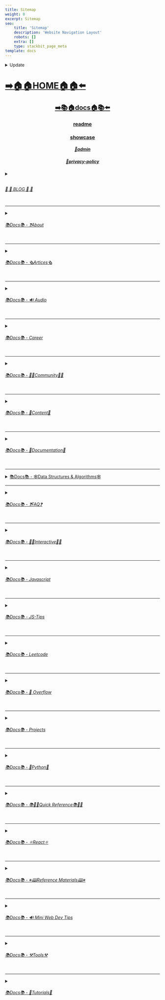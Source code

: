 ```yaml
---
title: Sitemap
weight: 0
excerpt: Sitemap
seo:
    title: 'Sitemap'
    description: 'Website Navigation Layout'
    robots: []
    extra: []
    type: stackbit_page_meta
template: docs
---
```



<details>

<summary>  Update </summary>
 


- [Home](https://overwritebgoonzblog.netlify.app/)

---


- [admin](https://overwritebgoonzblog.netlify.app/admin)

---


- [blog](https://overwritebgoonzblog.netlify.app/blog)

---


- [blog/300-react-questions](https://overwritebgoonzblog.netlify.app/blog/300-react-questions)
- [blog/awesome-graphql](https://overwritebgoonzblog.netlify.app/blog/awesome-graphql)
- [blog/big-o-complexity](https://overwritebgoonzblog.netlify.app/blog/big-o-complexity)
- [blog/blog-archive](https://overwritebgoonzblog.netlify.app/blog/blog-archive)
- [blog/data-structures](https://overwritebgoonzblog.netlify.app/blog/data-structures)
- [blog/expressjs-apis](https://overwritebgoonzblog.netlify.app/blog/expressjs-apis)
- [blog/flow-control-in-python](https://overwritebgoonzblog.netlify.app/blog/flow-control-in-python)
- [blog/functions-in-python](https://overwritebgoonzblog.netlify.app/blog/functions-in-python)
- [blog/git-gateway](https://overwritebgoonzblog.netlify.app/blog/git-gateway)
- [blog/hoisting](https://overwritebgoonzblog.netlify.app/blog/hoisting)
- [blog/interview-questions-js-p2](https://overwritebgoonzblog.netlify.app/blog/interview-questions-js-p2)
- [blog/interview-questions-js-p3](https://overwritebgoonzblog.netlify.app/blog/interview-questions-js-p3)
- [blog/interview-questions-js](https://overwritebgoonzblog.netlify.app/blog/interview-questions-js)
- [blog/netlify-cms](https://overwritebgoonzblog.netlify.app/blog/netlify-cms)
- [blog/platform-docs](https://overwritebgoonzblog.netlify.app/blog/platform-docs)
- [blog/python-for-js-dev](https://overwritebgoonzblog.netlify.app/blog/python-for-js-dev)
- [blog/python-resources](https://overwritebgoonzblog.netlify.app/blog/python-resources)
- [blog/web-dev-trends](https://overwritebgoonzblog.netlify.app/blog/web-dev-trends)
- [blog/web-scraping](https://overwritebgoonzblog.netlify.app/blog/web-scraping)

---



- [docs](https://overwritebgoonzblog.netlify.app/docs)

---


- [docs/about](https://overwritebgoonzblog.netlify.app/docs/about)
- [docs/about/eng-portfolio](https://overwritebgoonzblog.netlify.app/docs/about/eng-portfolio)
- [docs/about/intrests](https://overwritebgoonzblog.netlify.app/docs/about/intrests)
- [docs/about/job-search](https://overwritebgoonzblog.netlify.app/docs/about/job-search)
- [docs/about/README](https://overwritebgoonzblog.netlify.app/docs/about/README)
- [docs/about/resume](https://overwritebgoonzblog.netlify.app/docs/about/resume)

---



- [docs/articles](https://overwritebgoonzblog.netlify.app/docs/articles)
- [docs/articles/basic-web-dev](https://overwritebgoonzblog.netlify.app/docs/articles/basic-web-dev)
- [docs/articles/buffers](https://overwritebgoonzblog.netlify.app/docs/articles/buffers)
- [docs/articles/common-modules](https://overwritebgoonzblog.netlify.app/docs/articles/common-modules)
- [docs/articles/dev-dep](https://overwritebgoonzblog.netlify.app/docs/articles/dev-dep)
- [docs/articles/event-loop](https://overwritebgoonzblog.netlify.app/docs/articles/event-loop)
- [docs/articles/fs-module](https://overwritebgoonzblog.netlify.app/docs/articles/fs-module)
- [docs/articles/how-search-engines-work](https://overwritebgoonzblog.netlify.app/docs/articles/how-search-engines-work)
- [docs/articles/how-the-web-works](https://overwritebgoonzblog.netlify.app/docs/articles/how-the-web-works)
- [docs/articles/intro](https://overwritebgoonzblog.netlify.app/docs/articles/intro)
- [docs/articles/jamstack](https://overwritebgoonzblog.netlify.app/docs/articles/jamstack)
- [docs/articles/nextjs](https://overwritebgoonzblog.netlify.app/docs/articles/nextjs)
- [docs/articles/node-api-express](https://overwritebgoonzblog.netlify.app/docs/articles/node-api-express)
- [docs/articles/npm](https://overwritebgoonzblog.netlify.app/docs/articles/npm)
- [docs/articles/os-module](https://overwritebgoonzblog.netlify.app/docs/articles/os-module)
- [docs/articles/reading-files](https://overwritebgoonzblog.netlify.app/docs/articles/reading-files)
- [docs/articles/semantic-html](https://overwritebgoonzblog.netlify.app/docs/articles/semantic-html)
- [docs/articles/semantic](https://overwritebgoonzblog.netlify.app/docs/articles/semantic)
- [docs/articles/url](https://overwritebgoonzblog.netlify.app/docs/articles/url)
- [docs/articles/web-standards-checklist](https://overwritebgoonzblog.netlify.app/docs/articles/web-standards-checklist)
- [docs/articles/webdev-tools](https://overwritebgoonzblog.netlify.app/docs/articles/webdev-tools)
- [docs/articles/writing-files](https://overwritebgoonzblog.netlify.app/docs/articles/writing-files)

---



- [docs/audio](https://overwritebgoonzblog.netlify.app/docs/audio)
- [docs/audio/dfft](https://overwritebgoonzblog.netlify.app/docs/audio/dfft)
- [docs/audio/discrete-fft](https://overwritebgoonzblog.netlify.app/docs/audio/discrete-fft)
- [docs/audio/dtw-python-explained](https://overwritebgoonzblog.netlify.app/docs/audio/dtw-python-explained)
- [docs/audio/dynamic-time-warping](https://overwritebgoonzblog.netlify.app/docs/audio/dynamic-time-warping)
- [docs/audio/web-audio-api](https://overwritebgoonzblog.netlify.app/docs/audio/web-audio-api)

---



- [docs/career](https://overwritebgoonzblog.netlify.app/docs/career)
- [docs/career/job-boards](https://overwritebgoonzblog.netlify.app/docs/career/job-boards)
- [docs/career/list-of-projects](https://overwritebgoonzblog.netlify.app/docs/career/list-of-projects)
- [docs/career/my-websites](https://overwritebgoonzblog.netlify.app/docs/career/my-websites)

---



- [docs/community](https://overwritebgoonzblog.netlify.app/docs/community)
- [docs/community/an-open-letter-2-future-developers](https://overwritebgoonzblog.netlify.app/docs/community/an-open-letter-2-future-developers)
- [docs/community/bookmarks](https://overwritebgoonzblog.netlify.app/docs/community/bookmarks)
- [docs/community/video-chat](https://overwritebgoonzblog.netlify.app/docs/community/video-chat)

---



- [docs/content](https://overwritebgoonzblog.netlify.app/docs/content)
- [docs/content/algo](https://overwritebgoonzblog.netlify.app/docs/content/algo)
- [docs/content/archive](https://overwritebgoonzblog.netlify.app/docs/content/archive)
- [docs/content/gatsby-Queries-Mutations](https://overwritebgoonzblog.netlify.app/docs/content/gatsby-Queries-Mutations)
- [docs/content/gists](https://overwritebgoonzblog.netlify.app/docs/content/gists)
- [docs/content/history-api](https://overwritebgoonzblog.netlify.app/docs/content/history-api)
- [docs/content/main-projects](https://overwritebgoonzblog.netlify.app/docs/content/main-projects)
- [docs/content/trouble-shooting](https://overwritebgoonzblog.netlify.app/docs/content/trouble-shooting)

---



- [docs/docs](https://overwritebgoonzblog.netlify.app/docs/docs)
- [docs/docs/appendix](https://overwritebgoonzblog.netlify.app/docs/docs/appendix)
- [docs/docs/bash](https://overwritebgoonzblog.netlify.app/docs/docs/bash)
- [docs/docs/css](https://overwritebgoonzblog.netlify.app/docs/docs/css)
- [docs/docs/es-6-features](https://overwritebgoonzblog.netlify.app/docs/docs/es-6-features)
- [docs/docs/git-reference](https://overwritebgoonzblog.netlify.app/docs/docs/git-reference)
- [docs/docs/git-repos](https://overwritebgoonzblog.netlify.app/docs/docs/git-repos)
- [docs/docs/glossary](https://overwritebgoonzblog.netlify.app/docs/docs/glossary)
- [docs/docs/html-tags](https://overwritebgoonzblog.netlify.app/docs/docs/html-tags)
- [docs/docs/markdown](https://overwritebgoonzblog.netlify.app/docs/docs/markdown)
- [docs/docs/no-whiteboarding](https://overwritebgoonzblog.netlify.app/docs/docs/no-whiteboarding)
- [docs/docs/node-docs-complete](https://overwritebgoonzblog.netlify.app/docs/docs/node-docs-complete)
- [docs/docs/regex-in-js](https://overwritebgoonzblog.netlify.app/docs/docs/regex-in-js)
- [docs/docs/sitemap](https://overwritebgoonzblog.netlify.app/docs/docs/sitemap)

---



- [docs/ds-algo](https://overwritebgoonzblog.netlify.app/docs/ds-algo)
- [docs/ds-algo/big-o](https://overwritebgoonzblog.netlify.app/docs/ds-algo/big-o)
- [docs/ds-algo/data-structures-docs](https://overwritebgoonzblog.netlify.app/docs/ds-algo/data-structures-docs)
- [docs/ds-algo/ds-algo-interview](https://overwritebgoonzblog.netlify.app/docs/ds-algo/ds-algo-interview)
- [docs/ds-algo/ds-overview](https://overwritebgoonzblog.netlify.app/docs/ds-algo/ds-overview)
- [docs/ds-algo/free-code-camp](https://overwritebgoonzblog.netlify.app/docs/ds-algo/free-code-camp)
- [docs/ds-algo/graph](https://overwritebgoonzblog.netlify.app/docs/ds-algo/graph)
- [docs/ds-algo/heaps](https://overwritebgoonzblog.netlify.app/docs/ds-algo/heaps)
- [docs/ds-algo/tree](https://overwritebgoonzblog.netlify.app/docs/ds-algo/tree)

---



- [docs/faq](https://overwritebgoonzblog.netlify.app/docs/faq)
- [docs/faq/contact](https://overwritebgoonzblog.netlify.app/docs/faq/contact)
- [docs/faq/plug-ins](https://overwritebgoonzblog.netlify.app/docs/faq/plug-ins)

---



- [docs/interact](https://overwritebgoonzblog.netlify.app/docs/interact)
- [docs/interact/callstack-visual](https://overwritebgoonzblog.netlify.app/docs/interact/callstack-visual)
- [docs/interact/clock](https://overwritebgoonzblog.netlify.app/docs/interact/clock)
- [docs/interact/jupyter-notebooks](https://overwritebgoonzblog.netlify.app/docs/interact/jupyter-notebooks)
- [docs/interact/other-sites](https://overwritebgoonzblog.netlify.app/docs/interact/other-sites)
- [docs/interact/react-testing-library](https://overwritebgoonzblog.netlify.app/docs/interact/react-testing-library)
- [docs/interact/video-chat](https://overwritebgoonzblog.netlify.app/docs/interact/video-chat)

---



- [docs/interview](https://overwritebgoonzblog.netlify.app/docs/interview)
- [docs/interview/dev-interview](https://overwritebgoonzblog.netlify.app/docs/interview/dev-interview)
- [docs/interview/dos-and-donts](https://overwritebgoonzblog.netlify.app/docs/interview/dos-and-donts)
- [docs/interview/interview-questions](https://overwritebgoonzblog.netlify.app/docs/interview/interview-questions)
- [docs/interview/job-search-nav](https://overwritebgoonzblog.netlify.app/docs/interview/job-search-nav)
- [docs/interview/previous-concepts](https://overwritebgoonzblog.netlify.app/docs/interview/previous-concepts)
- [docs/interview/review-concepts](https://overwritebgoonzblog.netlify.app/docs/interview/review-concepts)
- [docs/interview/web-interview](https://overwritebgoonzblog.netlify.app/docs/interview/web-interview)
- [docs/interview/web-interview2](https://overwritebgoonzblog.netlify.app/docs/interview/web-interview2)
- [docs/interview/web-interview3](https://overwritebgoonzblog.netlify.app/docs/interview/web-interview3)
- [docs/interview/web-interview4](https://overwritebgoonzblog.netlify.app/docs/interview/web-interview4)

---



- [docs/javascript](https://overwritebgoonzblog.netlify.app/docs/javascript)
- [docs/javascript/arrow-functions](https://overwritebgoonzblog.netlify.app/docs/javascript/arrow-functions)
- [docs/javascript/asyncjs](https://overwritebgoonzblog.netlify.app/docs/javascript/asyncjs)
- [docs/javascript/await-keyword](https://overwritebgoonzblog.netlify.app/docs/javascript/await-keyword)
- [docs/javascript/bigo](https://overwritebgoonzblog.netlify.app/docs/javascript/bigo)
- [docs/javascript/clean-code](https://overwritebgoonzblog.netlify.app/docs/javascript/clean-code)
- [docs/javascript/constructor-functions](https://overwritebgoonzblog.netlify.app/docs/javascript/constructor-functions)
- [docs/javascript/cs-basics-in-js](https://overwritebgoonzblog.netlify.app/docs/javascript/cs-basics-in-js)
- [docs/javascript/for-loops](https://overwritebgoonzblog.netlify.app/docs/javascript/for-loops)
- [docs/javascript/js-expressions](https://overwritebgoonzblog.netlify.app/docs/javascript/js-expressions)
- [docs/javascript/js-objects](https://overwritebgoonzblog.netlify.app/docs/javascript/js-objects)
- [docs/javascript/part2-pojo](https://overwritebgoonzblog.netlify.app/docs/javascript/part2-pojo)
- [docs/javascript/promises](https://overwritebgoonzblog.netlify.app/docs/javascript/promises)
- [docs/javascript/review](https://overwritebgoonzblog.netlify.app/docs/javascript/review)
- [docs/javascript/this-is-about-this](https://overwritebgoonzblog.netlify.app/docs/javascript/this-is-about-this)
- [docs/javascript/variables](https://overwritebgoonzblog.netlify.app/docs/javascript/variables)

---



- [docs/js-tips](https://overwritebgoonzblog.netlify.app/docs/js-tips)
- [docs/js-tips/abs](https://overwritebgoonzblog.netlify.app/docs/js-tips/abs)
- [docs/js-tips/acos](https://overwritebgoonzblog.netlify.app/docs/js-tips/acos)
- [docs/js-tips/acosh](https://overwritebgoonzblog.netlify.app/docs/js-tips/acosh)
- [docs/js-tips/addition](https://overwritebgoonzblog.netlify.app/docs/js-tips/addition)
- [docs/js-tips/all](https://overwritebgoonzblog.netlify.app/docs/js-tips/all)
- [docs/js-tips/allsettled](https://overwritebgoonzblog.netlify.app/docs/js-tips/allsettled)
- [docs/js-tips/any](https://overwritebgoonzblog.netlify.app/docs/js-tips/any)
- [docs/js-tips/array-methods](https://overwritebgoonzblog.netlify.app/docs/js-tips/array-methods)
- [docs/js-tips/array](https://overwritebgoonzblog.netlify.app/docs/js-tips/array)
- [docs/js-tips/arrow_functions](https://overwritebgoonzblog.netlify.app/docs/js-tips/arrow_functions)
- [docs/js-tips/async_function](https://overwritebgoonzblog.netlify.app/docs/js-tips/async_function)
- [docs/js-tips/bad_radix](https://overwritebgoonzblog.netlify.app/docs/js-tips/bad_radix)
- [docs/js-tips/bind](https://overwritebgoonzblog.netlify.app/docs/js-tips/bind)
- [docs/js-tips/classes](https://overwritebgoonzblog.netlify.app/docs/js-tips/classes)
- [docs/js-tips/concat](https://overwritebgoonzblog.netlify.app/docs/js-tips/concat)
- [docs/js-tips/conditional_operator](https://overwritebgoonzblog.netlify.app/docs/js-tips/conditional_operator)
- [docs/js-tips/const](https://overwritebgoonzblog.netlify.app/docs/js-tips/const)
- [docs/js-tips/create](https://overwritebgoonzblog.netlify.app/docs/js-tips/create)
- [docs/js-tips/date](https://overwritebgoonzblog.netlify.app/docs/js-tips/date)
- [docs/js-tips/eval](https://overwritebgoonzblog.netlify.app/docs/js-tips/eval)
- [docs/js-tips/every](https://overwritebgoonzblog.netlify.app/docs/js-tips/every)
- [docs/js-tips/filter](https://overwritebgoonzblog.netlify.app/docs/js-tips/filter)
- [docs/js-tips/for...of](https://overwritebgoonzblog.netlify.app/docs/js-tips/for...of)
- [docs/js-tips/foreach](https://overwritebgoonzblog.netlify.app/docs/js-tips/foreach)
- [docs/js-tips/functions](https://overwritebgoonzblog.netlify.app/docs/js-tips/functions)
- [docs/js-tips/import](https://overwritebgoonzblog.netlify.app/docs/js-tips/import)
- [docs/js-tips/insert-into-array](https://overwritebgoonzblog.netlify.app/docs/js-tips/insert-into-array)
- [docs/js-tips/map](https://overwritebgoonzblog.netlify.app/docs/js-tips/map)
- [docs/js-tips/object](https://overwritebgoonzblog.netlify.app/docs/js-tips/object)
- [docs/js-tips/reduce](https://overwritebgoonzblog.netlify.app/docs/js-tips/reduce)
- [docs/js-tips/regexp](https://overwritebgoonzblog.netlify.app/docs/js-tips/regexp)
- [docs/js-tips/sort](https://overwritebgoonzblog.netlify.app/docs/js-tips/sort)
- [docs/js-tips/sorting-strings](https://overwritebgoonzblog.netlify.app/docs/js-tips/sorting-strings)
- [docs/js-tips/string](https://overwritebgoonzblog.netlify.app/docs/js-tips/string)
- [docs/js-tips/this](https://overwritebgoonzblog.netlify.app/docs/js-tips/this)
- [docs/js-tips/var](https://overwritebgoonzblog.netlify.app/docs/js-tips/var)

---



- [docs/leetcode](https://overwritebgoonzblog.netlify.app/docs/leetcode)
- [docs/leetcode/ContaineWitMosWater](https://overwritebgoonzblog.netlify.app/docs/leetcode/ContaineWitMosWater)
- [docs/leetcode/DividTwIntegers](https://overwritebgoonzblog.netlify.app/docs/leetcode/DividTwIntegers)
- [docs/leetcode/GeneratParentheses](https://overwritebgoonzblog.netlify.app/docs/leetcode/GeneratParentheses)
- [docs/leetcode/LetteCombinationoPhonNumber](https://overwritebgoonzblog.netlify.app/docs/leetcode/LetteCombinationoPhonNumber)
- [docs/leetcode/LongesCommoPrefix](https://overwritebgoonzblog.netlify.app/docs/leetcode/LongesCommoPrefix)
- [docs/leetcode/MediaoTwSorteArrays](https://overwritebgoonzblog.netlify.app/docs/leetcode/MediaoTwSorteArrays)
- [docs/leetcode/NexPermutation](https://overwritebgoonzblog.netlify.app/docs/leetcode/NexPermutation)
- [docs/leetcode/PalindromNumber](https://overwritebgoonzblog.netlify.app/docs/leetcode/PalindromNumber)
- [docs/leetcode/RegulaExpressioMatching](https://overwritebgoonzblog.netlify.app/docs/leetcode/RegulaExpressioMatching)
- [docs/leetcode/RemovDuplicatefroSorteArray](https://overwritebgoonzblog.netlify.app/docs/leetcode/RemovDuplicatefroSorteArray)
- [docs/leetcode/RemovNtNodFroEnoList](https://overwritebgoonzblog.netlify.app/docs/leetcode/RemovNtNodFroEnoList)
- [docs/leetcode/RomatInteger](https://overwritebgoonzblog.netlify.app/docs/leetcode/RomatInteger)
- [docs/leetcode/SearciRotateSorteArray](https://overwritebgoonzblog.netlify.app/docs/leetcode/SearciRotateSorteArray)
- [docs/leetcode/StrintIntege(atoi)](https://overwritebgoonzblog.netlify.app/docs/leetcode/StrintIntege(atoi))
- [docs/leetcode/ValiParentheses](https://overwritebgoonzblog.netlify.app/docs/leetcode/ValiParentheses)
- [docs/leetcode/ZigZaConversion](https://overwritebgoonzblog.netlify.app/docs/leetcode/ZigZaConversion)

---



- [docs/overflow](https://overwritebgoonzblog.netlify.app/docs/overflow)
- [docs/overflow/html-spec](https://overwritebgoonzblog.netlify.app/docs/overflow/html-spec)
- [docs/overflow/http](https://overwritebgoonzblog.netlify.app/docs/overflow/http)
- [docs/overflow/install](https://overwritebgoonzblog.netlify.app/docs/overflow/install)
- [docs/overflow/modules](https://overwritebgoonzblog.netlify.app/docs/overflow/modules)
- [docs/overflow/node-cli-args](https://overwritebgoonzblog.netlify.app/docs/overflow/node-cli-args)
- [docs/overflow/node-js-language](https://overwritebgoonzblog.netlify.app/docs/overflow/node-js-language)
- [docs/overflow/node-package-manager](https://overwritebgoonzblog.netlify.app/docs/overflow/node-package-manager)
- [docs/overflow/node-repl](https://overwritebgoonzblog.netlify.app/docs/overflow/node-repl)
- [docs/overflow/node-run-cli](https://overwritebgoonzblog.netlify.app/docs/overflow/node-run-cli)
- [docs/overflow/nodejs](https://overwritebgoonzblog.netlify.app/docs/overflow/nodejs)
- [docs/overflow/nodevsbrowser](https://overwritebgoonzblog.netlify.app/docs/overflow/nodevsbrowser)
- [docs/overflow/understanding-firebase](https://overwritebgoonzblog.netlify.app/docs/overflow/understanding-firebase)
- [docs/overflow/v8](https://overwritebgoonzblog.netlify.app/docs/overflow/v8)

---



- [docs/privacy-policy](https://overwritebgoonzblog.netlify.app/docs/privacy-policy)

---



- [docs/projects](https://overwritebgoonzblog.netlify.app/docs/projects)
- [docs/projects/embeded-websites](https://overwritebgoonzblog.netlify.app/docs/projects/embeded-websites)
- [docs/projects/mini-projects](https://overwritebgoonzblog.netlify.app/docs/projects/mini-projects)
- [docs/projects/mini-projects2](https://overwritebgoonzblog.netlify.app/docs/projects/mini-projects2)

---



- [docs/python](https://overwritebgoonzblog.netlify.app/docs/python)
- [docs/python/at-length](https://overwritebgoonzblog.netlify.app/docs/python/at-length)
- [docs/python/cheat-sheet](https://overwritebgoonzblog.netlify.app/docs/python/cheat-sheet)
- [docs/python/comprehensive-guide](https://overwritebgoonzblog.netlify.app/docs/python/comprehensive-guide)
- [docs/python/examples](https://overwritebgoonzblog.netlify.app/docs/python/examples)
- [docs/python/flow-control](https://overwritebgoonzblog.netlify.app/docs/python/flow-control)
- [docs/python/functions](https://overwritebgoonzblog.netlify.app/docs/python/functions)
- [docs/python/google-sheets-api](https://overwritebgoonzblog.netlify.app/docs/python/google-sheets-api)
- [docs/python/intro-for-js-devs](https://overwritebgoonzblog.netlify.app/docs/python/intro-for-js-devs)
- [docs/python/python-ds](https://overwritebgoonzblog.netlify.app/docs/python/python-ds)
- [docs/python/python-quiz](https://overwritebgoonzblog.netlify.app/docs/python/python-quiz)
- [docs/python/snippets](https://overwritebgoonzblog.netlify.app/docs/python/snippets)

---



- [docs/quick-ref](https://overwritebgoonzblog.netlify.app/docs/quick-ref)
- [docs/quick-ref/all-emojis](https://overwritebgoonzblog.netlify.app/docs/quick-ref/all-emojis)
- [docs/quick-ref/create-react-app](https://overwritebgoonzblog.netlify.app/docs/quick-ref/create-react-app)
- [docs/quick-ref/Emmet](https://overwritebgoonzblog.netlify.app/docs/quick-ref/Emmet)
- [docs/quick-ref/fetch](https://overwritebgoonzblog.netlify.app/docs/quick-ref/fetch)
- [docs/quick-ref/git-bash](https://overwritebgoonzblog.netlify.app/docs/quick-ref/git-bash)
- [docs/quick-ref/git-tricks](https://overwritebgoonzblog.netlify.app/docs/quick-ref/git-tricks)
- [docs/quick-ref/google-firebase](https://overwritebgoonzblog.netlify.app/docs/quick-ref/google-firebase)
- [docs/quick-ref/heroku-error-codes](https://overwritebgoonzblog.netlify.app/docs/quick-ref/heroku-error-codes)
- [docs/quick-ref/installation](https://overwritebgoonzblog.netlify.app/docs/quick-ref/installation)
- [docs/quick-ref/markdown-dropdowns](https://overwritebgoonzblog.netlify.app/docs/quick-ref/markdown-dropdowns)
- [docs/quick-ref/minifiction](https://overwritebgoonzblog.netlify.app/docs/quick-ref/minifiction)
- [docs/quick-ref/new-repo-instructions](https://overwritebgoonzblog.netlify.app/docs/quick-ref/new-repo-instructions)
- [docs/quick-ref/pull-request-rubric](https://overwritebgoonzblog.netlify.app/docs/quick-ref/pull-request-rubric)
- [docs/quick-ref/quick-links](https://overwritebgoonzblog.netlify.app/docs/quick-ref/quick-links)
- [docs/quick-ref/topRepos](https://overwritebgoonzblog.netlify.app/docs/quick-ref/topRepos)
- [docs/quick-ref/understanding-path](https://overwritebgoonzblog.netlify.app/docs/quick-ref/understanding-path)
- [docs/quick-ref/vscode-themes](https://overwritebgoonzblog.netlify.app/docs/quick-ref/vscode-themes)

---



- [docs/react](https://overwritebgoonzblog.netlify.app/docs/react)
- [docs/react/accessibility](https://overwritebgoonzblog.netlify.app/docs/react/accessibility)
- [docs/react/ajax-n-apis](https://overwritebgoonzblog.netlify.app/docs/react/ajax-n-apis)
- [docs/react/cheatsheet](https://overwritebgoonzblog.netlify.app/docs/react/cheatsheet)
- [docs/react/complete-react](https://overwritebgoonzblog.netlify.app/docs/react/complete-react)
- [docs/react/createReactApp](https://overwritebgoonzblog.netlify.app/docs/react/createReactApp)
- [docs/react/demo](https://overwritebgoonzblog.netlify.app/docs/react/demo)
- [docs/react/dont-use-index-as-keys](https://overwritebgoonzblog.netlify.app/docs/react/dont-use-index-as-keys)
- [docs/react/jsx](https://overwritebgoonzblog.netlify.app/docs/react/jsx)
- [docs/react/quiz](https://overwritebgoonzblog.netlify.app/docs/react/quiz)
- [docs/react/react-docs](https://overwritebgoonzblog.netlify.app/docs/react/react-docs)
- [docs/react/react-in-depth](https://overwritebgoonzblog.netlify.app/docs/react/react-in-depth)
- [docs/react/react-patterns-by-usecase](https://overwritebgoonzblog.netlify.app/docs/react/react-patterns-by-usecase)
- [docs/react/react2](https://overwritebgoonzblog.netlify.app/docs/react/react2)
- [docs/react/render-elements](https://overwritebgoonzblog.netlify.app/docs/react/render-elements)

---



- [docs/reference](https://overwritebgoonzblog.netlify.app/docs/reference)
- [docs/reference/art-of-command-line](https://overwritebgoonzblog.netlify.app/docs/reference/art-of-command-line)
- [docs/reference/awesome-lists](https://overwritebgoonzblog.netlify.app/docs/reference/awesome-lists)
- [docs/reference/awesome-nodejs](https://overwritebgoonzblog.netlify.app/docs/reference/awesome-nodejs)
- [docs/reference/awesome-static](https://overwritebgoonzblog.netlify.app/docs/reference/awesome-static)
- [docs/reference/bash-commands](https://overwritebgoonzblog.netlify.app/docs/reference/bash-commands)
- [docs/reference/bookmarks](https://overwritebgoonzblog.netlify.app/docs/reference/bookmarks)
- [docs/reference/embed-the-web](https://overwritebgoonzblog.netlify.app/docs/reference/embed-the-web)
- [docs/reference/github-resources](https://overwritebgoonzblog.netlify.app/docs/reference/github-resources)
- [docs/reference/github-search](https://overwritebgoonzblog.netlify.app/docs/reference/github-search)
- [docs/reference/google-cloud](https://overwritebgoonzblog.netlify.app/docs/reference/google-cloud)
- [docs/reference/how-2-reinstall-npm](https://overwritebgoonzblog.netlify.app/docs/reference/how-2-reinstall-npm)
- [docs/reference/how-to-kill-a-process](https://overwritebgoonzblog.netlify.app/docs/reference/how-to-kill-a-process)
- [docs/reference/installing-node](https://overwritebgoonzblog.netlify.app/docs/reference/installing-node)
- [docs/reference/intro-to-nodejs](https://overwritebgoonzblog.netlify.app/docs/reference/intro-to-nodejs)
- [docs/reference/markdown-styleguide](https://overwritebgoonzblog.netlify.app/docs/reference/markdown-styleguide)
- [docs/reference/notes-template](https://overwritebgoonzblog.netlify.app/docs/reference/notes-template)
- [docs/reference/psql](https://overwritebgoonzblog.netlify.app/docs/reference/psql)
- [docs/reference/resources](https://overwritebgoonzblog.netlify.app/docs/reference/resources)
- [docs/reference/vscode](https://overwritebgoonzblog.netlify.app/docs/reference/vscode)
- [docs/reference/web-api's](https://overwritebgoonzblog.netlify.app/docs/reference/web-api's)

---



- [docs/sitemap](https://overwritebgoonzblog.netlify.app/docs/sitemap)

---



- [docs/tips](https://overwritebgoonzblog.netlify.app/docs/tips)
- [docs/tips/regex-tips](https://overwritebgoonzblog.netlify.app/docs/tips/regex-tips)

---



- [docs/tools](https://overwritebgoonzblog.netlify.app/docs/tools)
- [docs/tools/all-stripped](https://overwritebgoonzblog.netlify.app/docs/tools/all-stripped)
- [docs/tools/all](https://overwritebgoonzblog.netlify.app/docs/tools/all)
- [docs/tools/Archive](https://overwritebgoonzblog.netlify.app/docs/tools/Archive)
- [docs/tools/archive](https://overwritebgoonzblog.netlify.app/docs/tools/archive)
- [docs/tools/dev-utilities](https://overwritebgoonzblog.netlify.app/docs/tools/dev-utilities)
- [docs/tools/markdown-html](https://overwritebgoonzblog.netlify.app/docs/tools/markdown-html)

---



- [docs/tutorials](https://overwritebgoonzblog.netlify.app/docs/tutorials)
- [docs/tutorials/algolia-search](https://overwritebgoonzblog.netlify.app/docs/tutorials/algolia-search)
- [docs/tutorials/bash-commands-my](https://overwritebgoonzblog.netlify.app/docs/tutorials/bash-commands-my)
- [docs/tutorials/bash](https://overwritebgoonzblog.netlify.app/docs/tutorials/bash)
- [docs/tutorials/get-file-extension](https://overwritebgoonzblog.netlify.app/docs/tutorials/get-file-extension)
- [docs/tutorials/how-2-ubuntu](https://overwritebgoonzblog.netlify.app/docs/tutorials/how-2-ubuntu)
- [docs/tutorials/psql-setup](https://overwritebgoonzblog.netlify.app/docs/tutorials/psql-setup)
- [docs/tutorials/react-class-2-func](https://overwritebgoonzblog.netlify.app/docs/tutorials/react-class-2-func)

---



- [interview-questions-js](https://overwritebgoonzblog.netlify.app/interview-questions-js)
- [privacy-policy](https://overwritebgoonzblog.netlify.app/privacy-policy)
- [readme](https://overwritebgoonzblog.netlify.app/readme)
- [showcase](https://overwritebgoonzblog.netlify.app/showcase)


</details>



# [**➡️🏠🏠HOME🏠🏠⬅️**](https://overwritebgoonzblog.netlify.app/)

<center>

## [**<ins>➡️📚🏠docs🏠📚⬅️</ins>**](https://overwritebgoonzblog.netlify.app/docs)

### [**readme</ins>**](https://overwritebgoonzblog.netlify.app/readme)
### [**<ins>showcase</ins>**](https://overwritebgoonzblog.netlify.app/showcase)
##### [**<ins>🔏admin</ins>**](https://overwritebgoonzblog.netlify.app/admin)
##### [**<ins>🔏privacy-policy</ins>**](https://overwritebgoonzblog.netlify.app/privacy-policy)

</center>

<details>

<summary>
<ins>
<h6>
<h6> 📰         📰 BLOG 📰         📰 </h6>
</h6>
</ins>
</summary>

### [**<ins>Blog Article List</ins>**](https://overwritebgoonzblog.netlify.app/blog)

- [📰blog📰](https://overwritebgoonzblog.netlify.app/blog/web-scraping)
    - [📰blog📰/300-react-questions⚛](https://overwritebgoonzblog.netlify.app/blog/300-react-questions)
    - [📰blog📰/awesome-graphql፨](https://overwritebgoonzblog.netlify.app/blog/awesome-graphql)
    - [📰blog📰/big-o-complexity](https://overwritebgoonzblog.netlify.app/blog/big-o-complexity)
    - [📰blog📰/blog-archive](https://overwritebgoonzblog.netlify.app/blog/blog-archive)
    - [📰blog📰/data-structures](https://overwritebgoonzblog.netlify.app/blog/data-structures)
    - [📰blog📰/expressjs-apis](https://overwritebgoonzblog.netlify.app/blog/expressjs-apis)
    - [📰blog📰/flow-control-in-python](https://overwritebgoonzblog.netlify.app/blog/flow-control-in-python)
    - [📰blog📰/functions-in-python](https://overwritebgoonzblog.netlify.app/blog/functions-in-python)
    - [📰blog📰/git-gateway](https://overwritebgoonzblog.netlify.app/blog/git-gateway)
    - [📰blog📰/interview-questions-js](https://overwritebgoonzblog.netlify.app/blog/interview-questions-js)
    - [📰blog📰/netlify-cms](https://overwritebgoonzblog.netlify.app/blog/netlify-cms)
    - [📰blog📰/platform-docs](https://overwritebgoonzblog.netlify.app/blog/platform-docs)
    - [📰blog📰/python-for-js-dev](https://overwritebgoonzblog.netlify.app/blog/python-for-js-dev)
    - [📰blog📰/python-resources](https://overwritebgoonzblog.netlify.app/blog/python-resources)
    - [📰blog📰/web-dev-trends](https://overwritebgoonzblog.netlify.app/blog/web-dev-trends)
    - [📰blog📰/web-scraping](https://overwritebgoonzblog.netlify.app/blog/web-scraping)

</details>

---

<details>

<summary>
<ins>
<h6>📚Docs📚 - ❓About</h6>
</ins>
</summary>

- [📚docs📚/about](https://overwritebgoonzblog.netlify.app/docs/about)
    - [📚docs📚/about/README](https://overwritebgoonzblog.netlify.app/docs/about/README)
    - [📚docs📚/about/eng-portfolio](https://overwritebgoonzblog.netlify.app/docs/about/eng-portfolio)
    - [📚docs📚/about/intrests](https://overwritebgoonzblog.netlify.app/docs/about/intrests)
    - [📚docs📚/about/job-search](https://overwritebgoonzblog.netlify.app/docs/about/job-search)
    - [📚docs📚/about/resume](https://overwritebgoonzblog.netlify.app/docs/about/resume)

</details>

---

<details>

<summary>
<ins>
<h6>📚Docs📚 - 🗞️Artices🗞️</h6>
</ins>
</summary>

- [📚docs📚/🗞️articles🗞️](https://overwritebgoonzblog.netlify.app/docs/articles)
    - [📚docs📚/🗞️articles🗞️basic-web-dev](https://overwritebgoonzblog.netlify.app/docs/articles/basic-web-dev)
    - [📚docs📚/🗞️articles🗞️buffers](https://overwritebgoonzblog.netlify.app/docs/articles/buffers)
    - [📚docs📚/🗞️articles🗞️common-modules](https://overwritebgoonzblog.netlify.app/docs/articles/common-modules)
    - [📚docs📚/🗞️articles🗞️dev-dep](https://overwritebgoonzblog.netlify.app/docs/articles/dev-dep)
    - [📚docs📚/🗞️articles🗞️event-loop](https://overwritebgoonzblog.netlify.app/docs/articles/event-loop)
    - [📚docs📚/🗞️articles🗞️fs-module](https://overwritebgoonzblog.netlify.app/docs/articles/fs-module)
    - [📚docs📚/🗞️articles🗞️how-search-engines-work](https://overwritebgoonzblog.netlify.app/docs/articles/how-search-engines-work)
    - [📚docs📚/🗞️articles🗞️how-the-web-works](https://overwritebgoonzblog.netlify.app/docs/articles/how-the-web-works)
    - [📚docs📚/🗞️articles🗞️intro](https://overwritebgoonzblog.netlify.app/docs/articles/intro)
    - [📚docs📚/🗞️articles🗞️jamstack](https://overwritebgoonzblog.netlify.app/docs/articles/jamstack)
    - [📚docs📚/🗞️articles🗞️nextjs](https://overwritebgoonzblog.netlify.app/docs/articles/nextjs)
    - [📚docs📚/🗞️articles🗞️node-api-express](https://overwritebgoonzblog.netlify.app/docs/articles/node-api-express)
    - [📚docs📚/🗞️articles🗞️nodejs](https://overwritebgoonzblog.netlify.app/docs/articles/nodejs)
    - [📚docs📚/🗞️articles🗞️npm](https://overwritebgoonzblog.netlify.app/docs/articles/npm)
    - [📚docs📚/🗞️articles🗞️os-module](https://overwritebgoonzblog.netlify.app/docs/articles/os-module)
    - [📚docs📚/🗞️articles🗞️reading-files](https://overwritebgoonzblog.netlify.app/docs/articles/reading-files)
    - [📚docs📚/🗞️articles🗞️semantic](https://overwritebgoonzblog.netlify.app/docs/articles/semantic)
    - [📚docs📚/🗞️articles🗞️semantic-html](https://overwritebgoonzblog.netlify.app/docs/articles/semantic-html)
    - [📚docs📚/🗞️articles🗞️url](https://overwritebgoonzblog.netlify.app/docs/articles/url)
    - [📚docs📚/🗞️articles🗞️web-standards-checklist](https://overwritebgoonzblog.netlify.app/docs/articles/web-standards-checklist)
    - [📚docs📚/🗞️articles🗞️webdev-tools](https://overwritebgoonzblog.netlify.app/docs/articles/webdev-tools)
    - [📚docs📚/🗞️articles🗞️writing-files](https://overwritebgoonzblog.netlify.app/docs/articles/writing-files)

</details>

---

<details>

<summary>
<ins>
<h6>📚Docs📚 - 🔊 Audio</h6>
</ins>
</summary>

- [📚Docs - Audio🔊](https://overwritebgoonzblog.netlify.app/docs/audio)
    - [📚docs📚/audio/dfft](https://overwritebgoonzblog.netlify.app/docs/audio/dfft)
    - [📚docs📚/audio/discrete-fft](https://overwritebgoonzblog.netlify.app/docs/audio/discrete-fft)
    - [📚docs📚/audio/dtw-python-explained](https://overwritebgoonzblog.netlify.app/docs/audio/dtw-python-explained)
    - [📚docs📚/audio/dynamic-time-warping](https://overwritebgoonzblog.netlify.app/docs/audio/dynamic-time-warping)
    - [📚docs📚/audio/web-audio-api](https://overwritebgoonzblog.netlify.app/docs/audio/web-audio-api)

</details>

---

<details>

<summary>
<ins>
<h6>📚Docs📚 -  Career </h6>
</ins>
</summary>

- [📚docs📚/career](https://overwritebgoonzblog.netlify.app/docs/career)
    - [📚docs📚/career/dev-interview](https://overwritebgoonzblog.netlify.app/docs/career/dev-interview)
    - [📚docs📚/career/dos-and-donts](https://overwritebgoonzblog.netlify.app/docs/career/dos-and-donts)
    - [📚docs📚/career/job-boards](https://overwritebgoonzblog.netlify.app/docs/career/job-boards)
    - [📚docs📚/career/web-interview](https://overwritebgoonzblog.netlify.app/docs/career/web-interview)
    - [📚docs📚/career/web-interview2](https://overwritebgoonzblog.netlify.app/docs/career/web-interview2)
    - [📚docs📚/career/web-interview3](https://overwritebgoonzblog.netlify.app/docs/career/web-interview3)
    - [📚docs📚/career/web-interview4](https://overwritebgoonzblog.netlify.app/docs/career/web-interview4)
    - [📚docs📚/interview/job-search-nav](https://overwritebgoonzblog.netlify.app/docs/interview/job-search-nav)
    - [📚docs📚/interview/previous-concepts](https://overwritebgoonzblog.netlify.app/docs/interview/previous-concepts)
    - [📚docs📚/interview/review-concepts](https://overwritebgoonzblog.netlify.app/docs/interview/review-concepts)

</details>

---

<details>

<summary>
<ins>
<h6>📚Docs📚 -  👫👫Community👫👫 </h6>
</ins>
</summary>

- [📚docs📚/👫👫community👫👫](https://overwritebgoonzblog.netlify.app/docs/community)
      - [📚docs📚/community/an-open-letter-2-future-developers](https://overwritebgoonzblog.netlify.app/docs/community/an-open-letter-2-future-developers)
      - [📚docs📚/community/bookmarks](https://overwritebgoonzblog.netlify.app/docs/community/bookmarks)
      - [📚docs📚/community/video-chat](https://overwritebgoonzblog.netlify.app/docs/community/video-chat)

</details>

---

<details>

<summary>
<ins>
<h6>📚Docs📚 - 💼Content💼</h6>
</ins>
</summary>

- [📚docs📚/💼content💼](https://overwritebgoonzblog.netlify.app/docs/content/)
  - [📚docs📚/💼content💼/archive](https://overwritebgoonzblog.netlify.app/docs/content/archive)
  - [📚docs📚/💼content💼/gatsby-Queries-Mutations](https://overwritebgoonzblog.netlify.app/docs/content/gatsby-Queries-Mutations)
  - [📚docs📚/💼content💼/gists](https://overwritebgoonzblog.netlify.app/docs/content/gists)
  - [📚docs📚/💼content💼/history-api](https://overwritebgoonzblog.netlify.app/docs/content/history-api)
  - [📚docs📚/💼content💼/main-projects](https://overwritebgoonzblog.netlify.app/docs/content/main-projects)
  - [📚docs📚/💼content💼/trouble-shooting](https://overwritebgoonzblog.netlify.app/docs/content/trouble-shooting)

</details>

---

<details>

<summary>
<ins>
<h6>📚Docs📚 - 📓Documentation📓</h6>
</ins>
</summary>

- [📚docs📚/docs](https://overwritebgoonzblog.netlify.app/docs/docs)
    - [📚docs📚/docs/appendix](https://overwritebgoonzblog.netlify.app/docs/docs/appendix)
    - [📚docs📚/docs/art-of-command-line](https://overwritebgoonzblog.netlify.app/docs/docs/art-of-command-line)
    - [📚docs📚/docs/bash](https://overwritebgoonzblog.netlify.app/docs/docs/bash)
    - [📚docs📚/docs/css](https://overwritebgoonzblog.netlify.app/docs/docs/css)
    - [📚docs📚/docs/data-structures-docs](https://overwritebgoonzblog.netlify.app/docs/docs/data-structures-docs)
    - [📚docs📚/docs/es-6-features](https://overwritebgoonzblog.netlify.app/docs/docs/es-6-features)
    - [📚docs📚/docs/git-reference](https://overwritebgoonzblog.netlify.app/docs/docs/git-reference)
    - [📚docs📚/docs/git-repos](https://overwritebgoonzblog.netlify.app/docs/docs/git-repos)
    - [📚docs📚/docs/glossary](https://overwritebgoonzblog.netlify.app/docs/docs/glossary)
    - [📚docs📚/docs/html-tags](https://overwritebgoonzblog.netlify.app/docs/docs/html-tags)
    - [📚docs📚/docs/markdown](https://overwritebgoonzblog.netlify.app/docs/docs/markdown)
    - [📚docs📚/docs/no-whiteboarding](https://overwritebgoonzblog.netlify.app/docs/docs/no-whiteboarding)
    - [📚docs📚/docs/node-docs-complete](https://overwritebgoonzblog.netlify.app/docs/docs/node-docs-complete)
    - [📚docs📚/docs/regex-in-js](https://overwritebgoonzblog.netlify.app/docs/docs/regex-in-js)
    - [📚docs📚/docs/sitemap](https://overwritebgoonzblog.netlify.app/docs/docs/sitemap)
    - [📚docs📚/docs/snippets](https://overwritebgoonzblog.netlify.app/docs/docs/snippets)

</details>

---

<details>

<summary>
 <ins>📚Docs📚 - 🕸Data Structures & Algorithms🕸</h6>
</ins>
</summary>

- [📚docs📚/🕸ds-algo🕸](https://overwritebgoonzblog.netlify.app/docs/ds-algo)
    - [📚docs📚/🕸ds-algo🕸/big-o](https://overwritebgoonzblog.netlify.app/docs/ds-algo/big-o)
    - [📚docs📚/🕸ds-algo🕸/ds-algo-interview](https://overwritebgoonzblog.netlify.app/docs/ds-algo/ds-algo-interview)
    - [📚docs📚/🕸ds-algo🕸/ds-overview](https://overwritebgoonzblog.netlify.app/docs/ds-algo/ds-overview)

</details>

---

<details>

<summary>
<ins>
<h6>📚Docs📚  - ❓FAQ❓</h6>
</ins>
</summary>

- [📚docs📚/faq](https://overwritebgoonzblog.netlify.app/docs/faq)
    - [📚docs📚/❓faq❓/contact](https://overwritebgoonzblog.netlify.app/docs/faq/contact)
    - [📚docs📚/❓faq❓/plug-ins](https://overwritebgoonzblog.netlify.app/docs/faq/plug-ins)

</details>

---

<details>

<summary>
<ins>
<h6>📚Docs📚 - 🧑‍🔬Interactive🧑‍🔬 </h6>
</ins>
</summary>

- [📚docs📚/interact](https://overwritebgoonzblog.netlify.app/docs/interact)
    - [📚docs📚/🧑‍🔬interact🧑‍🔬/callstack-visual](https://overwritebgoonzblog.netlify.app/docs/interact/callstack-visual)
    - [📚docs📚/🧑‍🔬interact🧑‍🔬/clock](https://overwritebgoonzblog.netlify.app/docs/interact/clock)
    - [📚docs📚/🧑‍🔬interact🧑‍🔬/jupyter-notebooks](https://overwritebgoonzblog.netlify.app/docs/interact/jupyter-notebooks)
    - [📚docs📚/🧑‍🔬interact🧑‍🔬/other-sites](https://overwritebgoonzblog.netlify.app/docs/interact/other-sites)
    - [📚docs📚/🧑‍🔬interact🧑‍🔬/video-chat](https://overwritebgoonzblog.netlify.app/docs/interact/video-chat)

</details>

---

<details>

<summary>
<ins>
<h6>📚Docs📚 - Javascript</h6>
</ins>
</summary>

- [📚docs📚/javascript](https://overwritebgoonzblog.netlify.app/docs/javascript)
    - [📚docs📚/javascript/arrow-functions](https://overwritebgoonzblog.netlify.app/docs/javascript/arrow-functions)
    - [📚docs📚/javascript/asyncjs](https://overwritebgoonzblog.netlify.app/docs/javascript/asyncjs)
    - [📚docs📚/javascript/await-keyword](https://overwritebgoonzblog.netlify.app/docs/javascript/await-keyword)
    - [📚docs📚/javascript/bigo](https://overwritebgoonzblog.netlify.app/docs/javascript/bigo)
    - [📚docs📚/javascript/clean-code](https://overwritebgoonzblog.netlify.app/docs/javascript/clean-code)
    - [📚docs📚/javascript/constructor-functions](https://overwritebgoonzblog.netlify.app/docs/javascript/constructor-functions)
    - [📚docs📚/javascript/cs-basics-in-js](https://overwritebgoonzblog.netlify.app/docs/javascript/cs-basics-in-js)
    - [📚docs📚/javascript/for-loops](https://overwritebgoonzblog.netlify.app/docs/javascript/for-loops)
    - [📚docs📚/javascript/part2-pojo](https://overwritebgoonzblog.netlify.app/docs/javascript/part2-pojo)
    - [📚docs📚/javascript/promises](https://overwritebgoonzblog.netlify.app/docs/javascript/promises)
    - [📚docs📚/javascript/review](https://overwritebgoonzblog.netlify.app/docs/javascript/review)
    - [📚docs📚/javascript/this-is-about-this](https://overwritebgoonzblog.netlify.app/docs/javascript/this-is-about-this)

</details>

---

<details>

<summary>
<ins>
<h6>📚Docs📚 -  JS-Tips        </h6>
</ins>
</summary>

- [📚docs📚/js-tips](https://overwritebgoonzblog.netlify.app/docs/js-tips)
    - [📚docs📚/js-tips/abs](https://overwritebgoonzblog.netlify.app/docs/js-tips/abs)
    - [📚docs📚/js-tips/acos](https://overwritebgoonzblog.netlify.app/docs/js-tips/acos)
    - [📚docs📚/js-tips/acosh](https://overwritebgoonzblog.netlify.app/docs/js-tips/acosh)
    - [📚docs📚/js-tips/addition](https://overwritebgoonzblog.netlify.app/docs/js-tips/addition)
    - [📚docs📚/js-tips/all](https://overwritebgoonzblog.netlify.app/docs/js-tips/all)
    - [📚docs📚/js-tips/allsettled](https://overwritebgoonzblog.netlify.app/docs/js-tips/allsettled)
    - [📚docs📚/js-tips/any](https://overwritebgoonzblog.netlify.app/docs/js-tips/any)
    - [📚docs📚/js-tips/array](https://overwritebgoonzblog.netlify.app/docs/js-tips/array)
    - [📚docs📚/js-tips/array-methods](https://overwritebgoonzblog.netlify.app/docs/js-tips/array-methods)
    - [📚docs📚/js-tips/arrow_functions](https://overwritebgoonzblog.netlify.app/docs/js-tips/arrow_functions)
    - [📚docs📚/js-tips/async_function](https://overwritebgoonzblog.netlify.app/docs/js-tips/async_function)
    - [📚docs📚/js-tips/bad_radix](https://overwritebgoonzblog.netlify.app/docs/js-tips/bad_radix)
    - [📚docs📚/js-tips/bind](https://overwritebgoonzblog.netlify.app/docs/js-tips/bind)
    - [📚docs📚/js-tips/classes](https://overwritebgoonzblog.netlify.app/docs/js-tips/classes)
    - [📚docs📚/js-tips/concat](https://overwritebgoonzblog.netlify.app/docs/js-tips/concat)
    - [📚docs📚/js-tips/conditional_operator](https://overwritebgoonzblog.netlify.app/docs/js-tips/conditional_operator)
    - [📚docs📚/js-tips/const](https://overwritebgoonzblog.netlify.app/docs/js-tips/const)
    - [📚docs📚/js-tips/create](https://overwritebgoonzblog.netlify.app/docs/js-tips/create)
    - [📚docs📚/js-tips/date](https://overwritebgoonzblog.netlify.app/docs/js-tips/date)
    - [📚docs📚/js-tips/eval](https://overwritebgoonzblog.netlify.app/docs/js-tips/eval)
    - [📚docs📚/js-tips/every](https://overwritebgoonzblog.netlify.app/docs/js-tips/every)
    - [📚docs📚/js-tips/filter](https://overwritebgoonzblog.netlify.app/docs/js-tips/filter)
    - [📚docs📚/js-tips/for...of](https://overwritebgoonzblog.netlify.app/docs/js-tips/for...of)
    - [📚docs📚/js-tips/foreach](https://overwritebgoonzblog.netlify.app/docs/js-tips/foreach)
    - [📚docs📚/js-tips/functions](https://overwritebgoonzblog.netlify.app/docs/js-tips/functions)
    - [📚docs📚/js-tips/import](https://overwritebgoonzblog.netlify.app/docs/js-tips/import)
    - [📚docs📚/js-tips/insert-into-array](https://overwritebgoonzblog.netlify.app/docs/js-tips/insert-into-array)
    - [📚docs📚/js-tips/map](https://overwritebgoonzblog.netlify.app/docs/js-tips/map)
    - [📚docs📚/js-tips/object](https://overwritebgoonzblog.netlify.app/docs/js-tips/object)
    - [📚docs📚/js-tips/reduce](https://overwritebgoonzblog.netlify.app/docs/js-tips/reduce)
    - [📚docs📚/js-tips/regexp](https://overwritebgoonzblog.netlify.app/docs/js-tips/regexp)
    - [📚docs📚/js-tips/sort](https://overwritebgoonzblog.netlify.app/docs/js-tips/sort)
    - [📚docs📚/js-tips/sorting-strings](https://overwritebgoonzblog.netlify.app/docs/js-tips/sorting-strings)
    - [📚docs📚/js-tips/string](https://overwritebgoonzblog.netlify.app/docs/js-tips/string)
    - [📚docs📚/js-tips/this](https://overwritebgoonzblog.netlify.app/docs/js-tips/this)
    - [📚docs📚/js-tips/var](https://overwritebgoonzblog.netlify.app/docs/js-tips/var)

</details>

---

<details>

<summary>
<ins>
<h6>📚Docs📚 - Leetcode      </h6>
</ins>
</summary>

- [📚docs📚/leetcode](https://overwritebgoonzblog.netlify.app/docs/leetcode)
    - [📚docs📚/leetcode/ContaineWitMosWater](https://overwritebgoonzblog.netlify.app/docs/leetcode/ContaineWitMosWater)
    - [📚docs📚/leetcode/DividTwIntegers](https://overwritebgoonzblog.netlify.app/docs/leetcode/DividTwIntegers)
    - [📚docs📚/leetcode/GeneratParentheses](https://overwritebgoonzblog.netlify.app/docs/leetcode/GeneratParentheses)
    - [📚docs📚/leetcode/LetteCombinationoPhonNumber](https://overwritebgoonzblog.netlify.app/docs/leetcode/LetteCombinationoPhonNumber)
    - [📚docs📚/leetcode/LongesCommoPrefix](https://overwritebgoonzblog.netlify.app/docs/leetcode/LongesCommoPrefix)
    - [📚docs📚/leetcode/MediaoTwSorteArrays](https://overwritebgoonzblog.netlify.app/docs/leetcode/MediaoTwSorteArrays)
    - [📚docs📚/leetcode/NexPermutation](https://overwritebgoonzblog.netlify.app/docs/leetcode/NexPermutation)
    - [📚docs📚/leetcode/PalindromNumber](https://overwritebgoonzblog.netlify.app/docs/leetcode/PalindromNumber)
    - [📚docs📚/leetcode/RegulaExpressioMatching](https://overwritebgoonzblog.netlify.app/docs/leetcode/RegulaExpressioMatching)
    - [📚docs📚/leetcode/RemovDuplicatefroSorteArray](https://overwritebgoonzblog.netlify.app/docs/leetcode/RemovDuplicatefroSorteArray)
    - [📚docs📚/leetcode/RemovNtNodFroEnoList](https://overwritebgoonzblog.netlify.app/docs/leetcode/RemovNtNodFroEnoList)
    - [📚docs📚/leetcode/RomatInteger](https://overwritebgoonzblog.netlify.app/docs/leetcode/RomatInteger)
    - [📚docs📚/leetcode/SearciRotateSorteArray](https://overwritebgoonzblog.netlify.app/docs/leetcode/SearciRotateSorteArray)
    - [📚docs📚/leetcode/StrintIntege(atoi)](<https://overwritebgoonzblog.netlify.app/docs/leetcode/StrintIntege(atoi)>)
    - [📚docs📚/leetcode/ValiParentheses](https://overwritebgoonzblog.netlify.app/docs/leetcode/ValiParentheses)
    - [📚docs📚/leetcode/ZigZaConversion](https://overwritebgoonzblog.netlify.app/docs/leetcode/ZigZaConversion)

</details>

---

<details>

<summary>
<ins>
<h6>📚Docs📚 -  🌊 Overflow     </h6>
</ins>
</summary>

- [📚docs📚/overflow](https://overwritebgoonzblog.netlify.app/docs/overflow)
  - [📚docs📚/overflow/html-spec](https://overwritebgoonzblog.netlify.app/docs/overflow/html-spec)
  - [📚docs📚/overflow/http](https://overwritebgoonzblog.netlify.app/docs/overflow/http)
  - [📚docs📚/overflow/install](https://overwritebgoonzblog.netlify.app/docs/overflow/install)
  - [📚docs📚/overflow/modules](https://overwritebgoonzblog.netlify.app/docs/overflow/modules)
  - [📚docs📚/overflow/node-cli-args](https://overwritebgoonzblog.netlify.app/docs/overflow/node-cli-args)
  - [📚docs📚/overflow/node-js-language](https://overwritebgoonzblog.netlify.app/docs/overflow/node-js-language)
  - [📚docs📚/overflow/node-package-manager](https://overwritebgoonzblog.netlify.app/docs/overflow/node-package-manager)
  - [📚docs📚/overflow/node-repl](https://overwritebgoonzblog.netlify.app/docs/overflow/node-repl)
  - [📚docs📚/overflow/node-run-cli](https://overwritebgoonzblog.netlify.app/docs/overflow/node-run-cli)
  - [📚docs📚/overflow/nodevsbrowser](https://overwritebgoonzblog.netlify.app/docs/overflow/nodevsbrowser)
  - [📚docs📚/overflow/understanding-firebase](https://overwritebgoonzblog.netlify.app/docs/overflow/understanding-firebase)
  - [📚docs📚/overflow/v8](https://overwritebgoonzblog.netlify.app/docs/overflow/v8)

</details>

---

<details>

<summary>
<ins>
<h6>📚Docs📚 - Projects  </h6>
</ins>
</summary>

- [📚docs📚/projects](https://overwritebgoonzblog.netlify.app/docs/projects)
    - [📚docs📚/projects/embeded-websites](https://overwritebgoonzblog.netlify.app/docs/projects/embeded-websites)
    - [📚docs📚/projects/list-of-projects](https://overwritebgoonzblog.netlify.app/docs/projects/list-of-projects)
    - [📚docs📚/projects/mini-projects](https://overwritebgoonzblog.netlify.app/docs/projects/mini-projects)
    - [📚docs📚/projects/mini-projects2](https://overwritebgoonzblog.netlify.app/docs/projects/mini-projects2)
    - [📚docs📚/projects/my-websites](https://overwritebgoonzblog.netlify.app/docs/projects/my-websites)

</details>

---

<details>

<summary>
<ins>
<h6>📚Docs📚  - 🐍Python🐍  </h6>
</ins>
</summary>

- [📚docs📚/🐍python🐍](https://overwritebgoonzblog.netlify.app/docs/python)
    - [📚docs📚/🐍python🐍/at-length](https://overwritebgoonzblog.netlify.app/docs/python/at-length)
    - [📚docs📚/🐍python🐍/cheat-sheet](https://overwritebgoonzblog.netlify.app/docs/python/cheat-sheet)
    - [📚docs📚/🐍python🐍/comprehensive-guide](https://overwritebgoonzblog.netlify.app/docs/python/comprehensive-guide)
    - [📚docs📚/🐍python🐍/examples](https://overwritebgoonzblog.netlify.app/docs/python/examples)
    - [📚docs📚/🐍python🐍/flow-control](https://overwritebgoonzblog.netlify.app/docs/python/flow-control)
    - [📚docs📚/🐍python🐍/functions](https://overwritebgoonzblog.netlify.app/docs/python/functions)
    - [📚docs📚/🐍python🐍/google-sheets-api](https://overwritebgoonzblog.netlify.app/docs/python/google-sheets-api)
    - [📚docs📚/🐍python🐍/python-ds](https://overwritebgoonzblog.netlify.app/docs/python/python-ds)
    - [📚docs📚/🐍python🐍/intro-for-js-devs](https://overwritebgoonzblog.netlify.app/docs/python/intro-for-js-devs)
    - [📚docs📚/🐍python🐍/python-quiz](https://overwritebgoonzblog.netlify.app/docs/python/python-quiz)
    - [📚docs📚/🐍python🐍/snippets](https://overwritebgoonzblog.netlify.app/docs/python/snippets)

</details>

---

<details>

<summary>
<ins>
<h6>📚Docs📚  - 📚🏃‍♂️Quick Reference📚🏃‍♂️   </h6>
</ins>
</summary>

- [📚docs📚/quick-ref](https://overwritebgoonzblog.netlify.app/docs/quick-ref)
    - [📚docs📚/🏃‍♂️📚quick-ref📚🏃‍♂️/Emmet](https://overwritebgoonzblog.netlify.app/docs/quick-ref/Emmet)
    - [📚docs📚/🏃‍♂️📚quick-ref📚🏃‍♂️/all-emojis](https://overwritebgoonzblog.netlify.app/docs/quick-ref/all-emojis)
    - [📚docs📚/🏃‍♂️📚quick-ref📚🏃‍♂️/create-react-app](https://overwritebgoonzblog.netlify.app/docs/quick-ref/create-react-app)
    - [📚docs📚/🏃‍♂️📚quick-ref📚🏃‍♂️/git-bash](https://overwritebgoonzblog.netlify.app/docs/quick-ref/git-bash)
    - [📚docs📚/🏃‍♂️📚quick-ref📚🏃‍♂️/git-tricks](https://overwritebgoonzblog.netlify.app/docs/quick-ref/git-tricks)
    - [📚docs📚/🏃‍♂️📚quick-ref📚🏃‍♂️/google-firebase](https://overwritebgoonzblog.netlify.app/docs/quick-ref/google-firebase)
    - [📚docs📚/🏃‍♂️📚quick-ref📚🏃‍♂️/heroku-error-codes](https://overwritebgoonzblog.netlify.app/docs/quick-ref/heroku-error-codes)
    - [📚docs📚/🏃‍♂️📚quick-ref📚🏃‍♂️/installation](https://overwritebgoonzblog.netlify.app/docs/quick-ref/installation)
    - [📚docs📚/🏃‍♂️📚quick-ref📚🏃‍♂️/markdown-dropdowns](https://overwritebgoonzblog.netlify.app/docs/quick-ref/markdown-dropdowns)
    - [📚docs📚/🏃‍♂️📚quick-ref📚🏃‍♂️/minifiction](https://overwritebgoonzblog.netlify.app/docs/quick-ref/minifiction)
    - [📚docs📚/🏃‍♂️📚quick-ref📚🏃‍♂️/new-repo-instructions](https://overwritebgoonzblog.netlify.app/docs/quick-ref/new-repo-instructions)
    - [📚docs📚/🏃‍♂️📚quick-ref📚🏃‍♂️/psql-setup](https://overwritebgoonzblog.netlify.app/docs/quick-ref/psql-setup)
    - [📚docs📚/🏃‍♂️📚quick-ref📚🏃‍♂️/pull-request-rubric](https://overwritebgoonzblog.netlify.app/docs/quick-ref/pull-request-rubric)
    - [📚docs📚/🏃‍♂️📚quick-ref📚🏃‍♂️/quick-links](https://overwritebgoonzblog.netlify.app/docs/quick-ref/quick-links)
    - [📚docs📚/🏃‍♂️📚quick-ref📚🏃‍♂️/topRepos](https://overwritebgoonzblog.netlify.app/docs/quick-ref/topRepos)
    - [📚docs📚/🏃‍♂️📚quick-ref📚🏃‍♂️/understanding-path](https://overwritebgoonzblog.netlify.app/docs/quick-ref/understanding-path)
    - [📚docs📚/🏃‍♂️📚quick-ref📚🏃‍♂️/vscode-themes](https://overwritebgoonzblog.netlify.app/docs/quick-ref/vscode-themes)
    - [📚docs📚/⚛️react⚛️/accessibility](https://overwritebgoonzblog.netlify.app/docs/react/accessibility)

</details>

---

<details>

<summary>
<ins>
<h6>📚Docs📚  - ⚛️React⚛️ </h6>
</ins>
</summary>

- [📚docs📚/⚛️react⚛️](https://overwritebgoonzblog.netlify.app/docs/react)
    - [📚docs📚/⚛️react⚛️/ajax-n-apis](https://overwritebgoonzblog.netlify.app/docs/react/ajax-n-apis)
    - [📚docs📚/⚛️react⚛️/cheatsheet](https://overwritebgoonzblog.netlify.app/docs/react/cheatsheet)
    - [📚docs📚/⚛️react⚛️/createReactApp](https://overwritebgoonzblog.netlify.app/docs/react/createReactApp)
    - [📚docs📚/⚛️react⚛️/demo](https://overwritebgoonzblog.netlify.app/docs/react/demo)
    - [📚docs📚/⚛️react⚛️/dont-use-index-as-keys](https://overwritebgoonzblog.netlify.app/docs/react/dont-use-index-as-keys)
    - [📚docs📚/⚛️react⚛️/jsx](https://overwritebgoonzblog.netlify.app/docs/react/jsx)
    - [📚docs📚/⚛️react⚛️/quiz](https://overwritebgoonzblog.netlify.app/docs/react/quiz)
    - [📚docs📚/⚛️react⚛️/react-docs](https://overwritebgoonzblog.netlify.app/docs/react/react-docs)
    - [📚docs📚/⚛️react⚛️/react-in-depth](https://overwritebgoonzblog.netlify.app/docs/react/react-in-depth)
    - [📚docs📚/⚛️react⚛️/react-patterns-by-usecase](https://overwritebgoonzblog.netlify.app/docs/react/react-patterns-by-usecase)
    - [📚docs📚/⚛️react⚛️/react2](https://overwritebgoonzblog.netlify.app/docs/react/react2)
    - [📚docs📚/⚛️react⚛️/render-elements](https://overwritebgoonzblog.netlify.app/docs/react/render-elements)

</details>

---

<details>

<summary>
<ins>
<h6>📚Docs📚  -  ※🕮Reference Materials🕮※</h6>
</ins>
</summary>

- [📚docs📚/※reference※](https://overwritebgoonzblog.netlify.app/docs/reference)
    - [📚docs📚/※🕮reference※🕮/awesome-lists](https://overwritebgoonzblog.netlify.app/docs/reference/awesome-lists)
    - [📚docs📚/※🕮reference※🕮/awesome-nodejs](https://overwritebgoonzblog.netlify.app/docs/reference/awesome-nodejs)
    - [📚docs📚/※🕮reference※🕮/awesome-static](https://overwritebgoonzblog.netlify.app/docs/reference/awesome-static)
    - [📚docs📚/※🕮reference※🕮/bash-commands](https://overwritebgoonzblog.netlify.app/docs/reference/bash-commands)
    - [📚docs📚/※🕮reference※🕮/bookmarks](https://overwritebgoonzblog.netlify.app/docs/reference/bookmarks)
    - [📚docs📚/※🕮reference※🕮/embed-the-web](https://overwritebgoonzblog.netlify.app/docs/reference/embed-the-web)
    - [📚docs📚/※🕮reference※🕮/github-resources](https://overwritebgoonzblog.netlify.app/docs/reference/github-resources)
    - [📚docs📚/※🕮reference※🕮/github-search](https://overwritebgoonzblog.netlify.app/docs/reference/github-search)
    - [📚docs📚/※🕮reference※🕮/google-cloud](https://overwritebgoonzblog.netlify.app/docs/reference/google-cloud)
    - [📚docs📚/※🕮reference※🕮/how-2-reinstall-npm](https://overwritebgoonzblog.netlify.app/docs/reference/how-2-reinstall-npm)
    - [📚docs📚/※🕮reference※🕮/how-to-kill-a-process](https://overwritebgoonzblog.netlify.app/docs/reference/how-to-kill-a-process)
    - [📚docs📚/※🕮reference※🕮/installing-node](https://overwritebgoonzblog.netlify.app/docs/reference/installing-node)
    - [📚docs📚/※🕮reference※🕮/intro-to-nodejs](https://overwritebgoonzblog.netlify.app/docs/reference/intro-to-nodejs)
    - [📚docs📚/※🕮reference※🕮/markdown-styleguide](https://overwritebgoonzblog.netlify.app/docs/reference/markdown-styleguide)
    - [📚docs📚/※🕮reference※🕮/notes-template](https://overwritebgoonzblog.netlify.app/docs/reference/notes-template)
    - [📚docs📚/※🕮reference※🕮/psql](https://overwritebgoonzblog.netlify.app/docs/reference/psql)
    - [📚docs📚/※🕮reference※🕮/resources](https://overwritebgoonzblog.netlify.app/docs/reference/resources)
    - [📚docs📚/※🕮reference※🕮/vscode](https://overwritebgoonzblog.netlify.app/docs/reference/vscode)
    - [📚docs📚/※🕮reference※🕮/web-api's](https://overwritebgoonzblog.netlify.app/docs/reference/web-api's)

</details>

</details>

---

<details>

<summary>
<ins>
<h6>📚Docs📚 - 🔊 Mini Web Dev Tips </h6>
</ins>
</summary>

- [📚docs📚/tips](https://overwritebgoonzblog.netlify.app/docs/tips)
    - [📚docs📚/tips/regex-tips](https://overwritebgoonzblog.netlify.app/docs/tips/regex-tips)

</details>

---

<details>

<summary>
<ins>
<h6>📚Docs📚 - ⚒Tools⚒ </h6>
</ins>
</summary>

- [📚docs📚/⚒Tools⚒/](https://overwritebgoonzblog.netlify.app/docs/tools)
    - [📚docs📚/⚒Tools⚒/all](https://overwritebgoonzblog.netlify.app/docs/tools/all)
    - [📚docs📚/⚒Tools⚒/all-stripped](https://overwritebgoonzblog.netlify.app/docs/tools/all-stripped)
    - [📚docs📚/⚒Tools⚒/archive](https://overwritebgoonzblog.netlify.app/docs/tools/archive)
    - [📚docs📚/⚒Tools⚒/dev-utilities](https://overwritebgoonzblog.netlify.app/docs/tools/dev-utilities) 
    - [📚docs📚/⚒Tools⚒/📚markdown-html](https://overwritebgoonzblog.netlify.app/docs/tools/markdown-html)

</details>

---

<details>

<summary>
<ins>
<h6>📚Docs📚  - 📑Tutorials📑</h6>
</ins>
</summary>

- [📚docs📚/tutorials](https://overwritebgoonzblog.netlify.app/docs/tutorials)
    - [📚docs📚/📑tutorials📑/enviorment-setup](https://overwritebgoonzblog.netlify.app/docs/tutorials/enviorment-setup)
    - [📚docs📚/📑tutorials📑/get-file-extension](https://overwritebgoonzblog.netlify.app/docs/tutorials/get-file-extension)
    - [📚docs📚/📑tutorials📑/get-file-name](https://overwritebgoonzblog.netlify.app/docs/tutorials/get-file-name)

    

